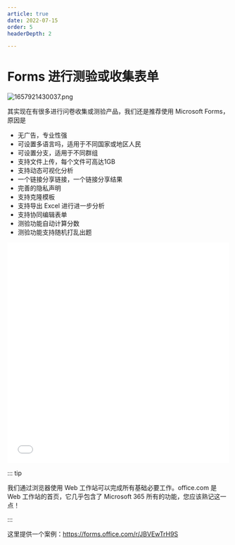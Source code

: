 ```yaml
---
article: true
date: 2022-07-15
order: 5
headerDepth: 2

---
```


# Forms 进行测验或收集表单

![1657921430037.png](https://static-file.hk.zxg.red/2022/07/16/11c5901a1c4eb.png)

其实现在有很多进行问卷收集或测验产品，我们还是推荐使用 Microsoft Forms，原因是

- 无广告，专业性强
- 可设置多语言吗，适用于不同国家或地区人民
- 可设置分支，适用于不同群组
- 支持文件上传，每个文件可高达1GB
- 支持动态可视化分析
- 一个链接分享链接，一个链接分享结果
- 完善的隐私声明
- 支持克隆模板
- 支持导出 Excel 进行进一步分析
- 支持协同编辑表单
- 测验功能自动计算分数
- 测验功能支持随机打乱出题



<iframe src="//player.bilibili.com/player.html?aid=841958153&bvid=BV1u54y1v744&cid=229272142&page=2" allowfullscreen="allowfullscreen" width="100%" height="500" scrolling="no" frameborder="0" >
</iframe>

::: tip

我们通过浏览器使用 Web 工作站可以完成所有基础必要工作。office.com 是 Web 工作站的首页，它几乎包含了 Microsoft 365 所有的功能，您应该熟记这一点！

:::

这里提供一个案例：https://forms.office.com/r/JBVEwTrH9S


